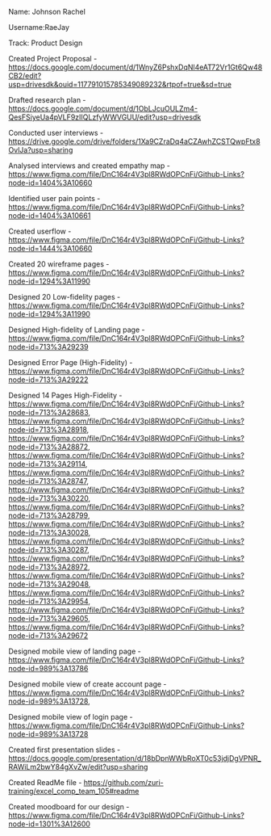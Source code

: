 Name: Johnson Rachel              

Username:RaeJay  

Track: Product Design

Created Project Proposal - https://docs.google.com/document/d/1WnyZ6PshxDqNl4eAT72Vr1Gt6Qw48CB2/edit?usp=drivesdk&ouid=117791015785349089232&rtpof=true&sd=true	

Drafted research plan - https://docs.google.com/document/d/1ObLJcuOULZm4-QesFSiyeUa4pVLF9zIIQLzfyWWVGUU/edit?usp=drivesdk

Conducted user interviews - https://drive.google.com/drive/folders/1Xa9CZraDq4aCZAwhZCSTQwpFtx8OvlJa?usp=sharing

Analysed interviews and created empathy map - https://www.figma.com/file/DnC164r4V3pl8RWdOPCnFi/Github-Links?node-id=1404%3A10660

Identified user pain points - https://www.figma.com/file/DnC164r4V3pl8RWdOPCnFi/Github-Links?node-id=1404%3A10661

Created userflow - https://www.figma.com/file/DnC164r4V3pl8RWdOPCnFi/Github-Links?node-id=1444%3A10660

Created 20 wireframe pages - https://www.figma.com/file/DnC164r4V3pl8RWdOPCnFi/Github-Links?node-id=1294%3A11990

Designed 20 Low-fidelity pages - https://www.figma.com/file/DnC164r4V3pl8RWdOPCnFi/Github-Links?node-id=1294%3A11990

Designed High-fidelity of Landing page - https://www.figma.com/file/DnC164r4V3pl8RWdOPCnFi/Github-Links?node-id=713%3A29239

Designed Error Page (High-Fidelity) - https://www.figma.com/file/DnC164r4V3pl8RWdOPCnFi/Github-Links?node-id=713%3A29222

Designed 14 Pages High-Fidelity - https://www.figma.com/file/DnC164r4V3pl8RWdOPCnFi/Github-Links?node-id=713%3A28683, https://www.figma.com/file/DnC164r4V3pl8RWdOPCnFi/Github-Links?node-id=713%3A28918, https://www.figma.com/file/DnC164r4V3pl8RWdOPCnFi/Github-Links?node-id=713%3A28872, https://www.figma.com/file/DnC164r4V3pl8RWdOPCnFi/Github-Links?node-id=713%3A29114, https://www.figma.com/file/DnC164r4V3pl8RWdOPCnFi/Github-Links?node-id=713%3A28747, https://www.figma.com/file/DnC164r4V3pl8RWdOPCnFi/Github-Links?node-id=713%3A30220, https://www.figma.com/file/DnC164r4V3pl8RWdOPCnFi/Github-Links?node-id=713%3A28799, https://www.figma.com/file/DnC164r4V3pl8RWdOPCnFi/Github-Links?node-id=713%3A30028, https://www.figma.com/file/DnC164r4V3pl8RWdOPCnFi/Github-Links?node-id=713%3A30287, https://www.figma.com/file/DnC164r4V3pl8RWdOPCnFi/Github-Links?node-id=713%3A28972, https://www.figma.com/file/DnC164r4V3pl8RWdOPCnFi/Github-Links?node-id=713%3A29048, https://www.figma.com/file/DnC164r4V3pl8RWdOPCnFi/Github-Links?node-id=713%3A29954, https://www.figma.com/file/DnC164r4V3pl8RWdOPCnFi/Github-Links?node-id=713%3A29605, https://www.figma.com/file/DnC164r4V3pl8RWdOPCnFi/Github-Links?node-id=713%3A29672

Designed mobile view of landing page - https://www.figma.com/file/DnC164r4V3pl8RWdOPCnFi/Github-Links?node-id=989%3A13786

Designed mobile view of create account page - https://www.figma.com/file/DnC164r4V3pl8RWdOPCnFi/Github-Links?node-id=989%3A13728, 

Designed mobile view of login page - https://www.figma.com/file/DnC164r4V3pl8RWdOPCnFi/Github-Links?node-id=989%3A13728

Created first presentation slides - https://docs.google.com/presentation/d/18bDpnWWbRoXT0c53jdjDgVPNR_RAWiLm2bwY84gXvZw/edit?usp=sharing

Created ReadMe file - https://github.com/zuri-training/excel_comp_team_105#readme

Created moodboard for our design - https://www.figma.com/file/DnC164r4V3pl8RWdOPCnFi/Github-Links?node-id=1301%3A12600
